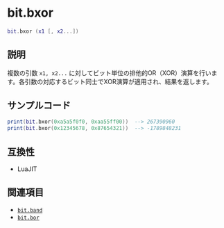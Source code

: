 # bit.bxor

```lua
bit.bxor (x1 [, x2...])
```

## 説明

複数の引数 `x1, x2...` に対してビット単位の排他的OR（XOR）演算を行います。各引数の対応するビット同士でXOR演算が適用され、結果を返します。

## サンプルコード

```lua
print(bit.bxor(0xa5a5f0f0, 0xaa55ff00))  --> 267390960
print(bit.bxor(0x12345678, 0x87654321))  --> -1789848231
```

## 互換性

- LuaJIT

## 関連項目

- [`bit.band`](band.md)
- [`bit.bor`](bor.md)